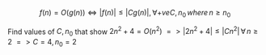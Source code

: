 
$$f(n) = O(g(n)) \iff |f(n)| \leq |Cg(n)|, \forall +ve C, n_0 \,where \,n \geq n_0$$

Find values of $C, n_0$ that show
	$2n^2+4 = O(n^2)$
$=> |2n^2 + 4| \leq |Cn^2| \, \forall \,n \geq 2$
$=> C = 4, n_0 = 2$
 




